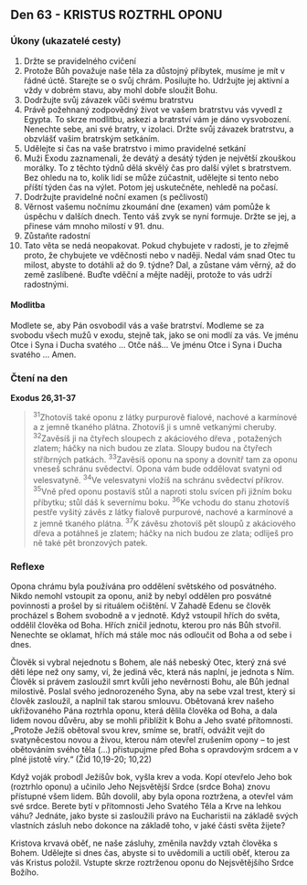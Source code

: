 ## Den 63 - KRISTUS ROZTRHL OPONU

### Úkony (ukazatelé cesty)

1. Držte se pravidelného cvičení
1. Protože Bůh považuje naše těla za důstojný příbytek, musíme je mít v řádné úctě. Starejte se o svůj chrám. Posilujte ho. Udržujte jej aktivní a vždy v dobrém stavu, aby mohl dobře sloužit Bohu.
1. Dodržujte svůj závazek vůči svému bratrstvu
1. Právě požehnaný zodpovědný život ve vašem bratrstvu vás vyvedl z Egypta. To skrze modlitbu, askezi a bratrství vám je dáno vysvobození. Nenechte sebe, ani své bratry, v izolaci. Držte svůj závazek bratrstvu, a obzvlášť vašim bratrským setkáním.
1. Udělejte si čas na vaše bratrstvo i mimo pravidelné setkání
1. Muži Exodu zaznamenali, že devátý a desátý týden je největší zkouškou morálky. To z těchto týdnů dělá skvělý čas pro další výlet s bratrstvem. Bez ohledu na to, kolik lidí se může zúčastnit, udělejte si tento nebo příští týden čas na výlet. Potom jej uskutečněte, nehledě na počasí.
1. Dodržujte pravidelné noční examen (s pečlivostí)
1. Věrnost vašemu nočnímu zkoumání dne (examen) vám pomůže k úspěchu v dalších dnech. Tento váš zvyk se nyní formuje. Držte se jej, a přinese vám mnoho milostí v 91. dnu.
1. Zůstaňte radostní
1. Tato věta se nedá neopakovat. Pokud chybujete v radosti, je to zřejmě proto, že chybujete ve vděčnosti nebo v naději. Nedal vám snad Otec tu milost, abyste to dotáhli až do 9. týdne? Dal, a zůstane vám věrný, až do země zaslíbené. Buďte vděční a mějte naději, protože to vás udrží radostnými.

#### Modlitba

Modlete se, aby Pán osvobodil vás a vaše bratrství.
Modleme se za svobodu všech mužů v exodu, stejně tak, jako se oni modlí za vás.
Ve jménu Otce i Syna i Ducha svatého … Otče náš… Ve jménu Otce i Syna i Ducha svatého … Amen.

### Čtení na den

**Exodus 26,31-37**

> <sup>31</sup>Zhotovíš také oponu z látky purpurově fialové, nachové a karmínové a z jemně tkaného plátna. Zhotovíš ji s umně vetkanými cheruby.
> <sup>32</sup>Zavěsíš ji na čtyřech sloupech z akáciového dřeva , potažených zlatem; háčky na nich budou ze zlata. Sloupy budou na čtyřech stříbrných patkách.
> <sup>33</sup>Zavěsíš oponu na spony a dovnitř tam za oponu vneseš schránu svědectví. Opona vám bude oddělovat svatyni od velesvatyně.
> <sup>34</sup>Ve velesvatyni vložíš na schránu svědectví příkrov.
> <sup>35</sup>Vně před oponu postavíš stůl a naproti stolu svícen při jižním boku příbytku; stůl dáš k severnímu boku.
> <sup>36</sup>Ke vchodu do stanu zhotovíš pestře vyšitý závěs z látky fialově purpurové, nachové a karmínové a z jemně tkaného plátna.
> <sup>37</sup>K závěsu zhotovíš pět sloupů z akáciového dřeva a potáhneš je zlatem; háčky na nich budou ze zlata; odliješ pro ně také pět bronzových patek.

### Reflexe

Opona chrámu byla používána pro oddělení světského od posvátného. Nikdo nemohl vstoupit za oponu, aniž by nebyl
oddělen pro posvátné povinnosti a prošel by si rituálem očištění. V Zahadě Edenu se člověk procházel s Bohem
svobodně a v jednotě. Když vstoupil hřích do světa, oddělil člověka od Boha. Hřích zničil jednotu, kterou pro nás Bůh
stvořil. Nenechte se oklamat, hřích má stále moc nás odloučit od Boha a od sebe i dnes.

Člověk si vybral nejednotu s Bohem, ale náš nebeský Otec, který zná své děti lépe než ony samy, ví, že jediná věc,
která nás naplní, je jednota s Ním. Člověk si právem zasloužil smrt kvůli jeho nevěrnosti Bohu, ale Bůh jednal
milostivě. Poslal svého jednorozeného Syna, aby na sebe vzal trest, který si člověk zasloužil, a naplnil tak starou
smlouvu. Obětovaná krev našeho ukřižovaného Pána roztrhla oponu, která dělila člověka od Boha, a dala lidem novou
důvěru, aby se mohli přiblížit k Bohu a Jeho svaté přítomnosti. „Protože Ježíš obětoval svou krev, smíme se, bratří,
odvážit vejít do svatyněcestou novou a živou, kterou nám otevřel zrušením opony – to jest obětováním svého těla (…)
přistupujme před Boha s opravdovým srdcem a v plné jistotě víry.“ (Žid 10,19-20; 10,22)

Když voják probodl Ježíšův bok, vyšla krev a voda. Kopí otevřelo Jeho bok (roztrhlo oponu) a učinilo Jeho Nejsvětější
Srdce (srdce Boha) znovu přístupné všem lidem. Bůh dovolil, aby byla opona roztržena, a otevřel vám své srdce.
Berete bytí v přítomnosti Jeho Svatého Těla a Krve na lehkou váhu? Jednáte, jako byste si zasloužili právo na
Eucharistii na základě svých vlastních zásluh nebo dokonce na základě toho, v jaké části světa žijete?

Kristova krvavá oběť, ne naše zásluhy, změnila navždy vztah člověka s Bohem. Udělejte si dnes čas, abyste si to
uvědomili a uctili oběť, kterou za vás Kristus položil. Vstupte skrze roztrženou oponu do Nejsvětějšího Srdce Božího.
